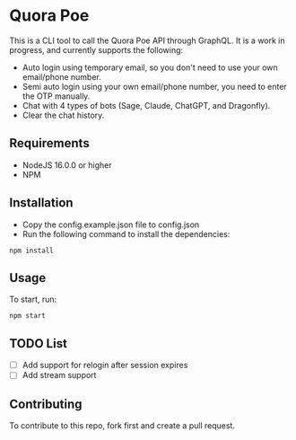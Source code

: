 # Quora Poe
This is a CLI tool to call the Quora Poe API through GraphQL. It is a work in progress, and currently supports the following:
- Auto login using temporary email, so you don't need to use your own email/phone number.
- Semi auto login using your own email/phone number, you need to enter the OTP manually.
- Chat with 4 types of bots (Sage, Claude, ChatGPT, and Dragonfly).
- Clear the chat history.

## Requirements
- NodeJS 16.0.0 or higher
- NPM

## Installation
- Copy the config.example.json file to config.json
- Run the following command to install the dependencies:

```
npm install
```

## Usage

To start, run:

```
npm start
```

## TODO List
- [ ] Add support for relogin after session expires
- [ ] Add stream support

## Contributing

To contribute to this repo, fork first and create a pull request.
